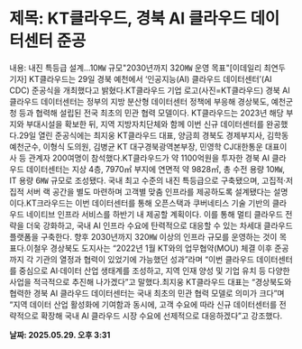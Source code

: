 # **제목: KT클라우드, 경북 AI 클라우드 데이터센터 준공**

  내용: 내진 특등급 설계…10㎿ 규모"2030년까지 320㎿ 운영 목표"[이데일리 최연두 기자] KT클라우드는 29일 경북 예천에서 ‘인공지능(AI) 클라우드 데이터센터’(AI CDC) 준공식을 개최했다고 밝혔다.KT클라우드 기업 로고(사진=KT클라우드) 경북 AI 클라우드 데이터센터는 정부의 지방 분산형 데이터센터 정책에 부응해 경상북도, 예천군청 등과 협력해 설립된 전국 최초의 민관 협력 모델이다. KT클라우드는 2023년 해당 부지와 부대시설을 확보한 뒤, 지역 지방자치단체와 함께 이번 신규 데이터센터를 완공했다.29일 열린 준공식에는 최지웅 KT클라우드 대표, 양금희 경북도 경제부지사, 김학동 예천군수, 이형식 도의원, 김병균 KT 대구경북광역본부장, 민영학 CJ대한통운 대표이사 등 관계자 200여명이 참석했다.KT클라우드가 약 1100억원을 투자한 경북 AI 클라우드 데이터센터는 지상 4층, 7970㎡ 부지에 연면적 약 9828㎡, 총 수전 용량 10㎿, IT 용량 6㎿ 규모로 조성됐다. 국내 최고 수준의 내진 특등급으로 구축됐으며, 고집적·저집적 서버 랙 공간을 별도 마련하며 고객별 맞춤 인프라를 제공하도록 설계됐다는 설명이다.KT크라우드는 이번 데이터센터를 통해 오픈스택과 쿠버네티스 기술 기반의 클라우드 네이티브 인프라 서비스를 하반기 내 제공할 계획이다. 이를 통해 멀티 클라우드 전략을 더욱 강화하고, 국내 AI 인프라 수요에 탄력적으로 대응할 수 있는 차세대 클라우드 플랫폼을 구축한다. 향후 2030년까지 320㎿ 이상의 인프라 규모를 운영하는 것이 목표다.이철우 경상북도 도지사는 “2022년 1월 KT와의 업무협약(MOU) 체결 이후 준공까지 각 기관의 열정과 협력이 있었기에 가능했던 성과”라며 “이번 클라우드 데이터센터를 중심으로 AI·데이터 산업 생태계를 조성하고, 지역 인재 양성 및 기업 유치 등 다양한 사업을 적극적으로 추진해 나가겠다”고 말했다.최지웅 KT클라우드 대표는 “경상북도와 협력한 경북 AI 클라우드 데이터센터는 국내 최초의 민관 협력 모델로 의미가 크다”며 “지역 데이터 산업 활성화에 기여함과 동시에, 고객 수요에 따라 신규 데이터센터를 전략적으로 확장해 국내 AI 클라우드 시장 수요에 선제적으로 대응하겠다”고 강조했다.

  **날짜: 2025.05.29. 오후 3:31**